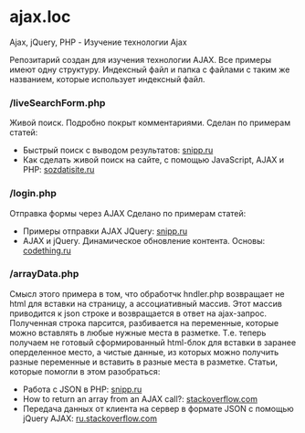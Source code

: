 # ajax.loc
 Ajax, jQuery, PHP - Изучение технологии Ajax

Репозитарий создан для изучения технологии AJAX. Все примеры имеют одну структуру. 
Индексный файл и папка с файлами с таким же названием, которые использует индексный файл. 

### /liveSearchForm.php
Живой поиск. Подробно покрыт комментариями. 
Сделан по примерам статей:
- Быстрый поиск с выводом результатов: [snipp.ru](https://snipp.ru/jquery/fast-search)
- Как сделать живой поиск на сайте, с помощью JavaScript, AJAX и PHP: [sozdatisite.ru](http://sozdatisite.ru/skripty/sozdanie-zhivogo-poiska-dlya-sajta-s-pomoshhyu-php-ajax-javascript)

### /login.php
Отправка формы через AJAX
Сделано по примерам статей:
- Примеры отправки AJAX JQuery: [snipp.ru](https://snipp.ru/jquery/ajax-jquery)
- AJAX и jQuery. Динамическое обновление контента. Основы: [codething.ru](https://codething.ru/ajax.php)

### /arrayData.php
Смысл этого примера в том, что обработчк hndler.php возвращает не html для вставки на страницу, а ассоциативный массив. 
Этот массив приводится к json строке и возвращается в ответ на ajax-запрос. Полученная строка парсится, разбивается на переменные,
которые можно вставлять в любые нужные места в разметке. 
Т.е. теперь получаем не готовый сформированный html-блок для вставки в заранее оперделенное место, а чистые данные, из которых можно получить
разные переменные и вставить в разные места в разметке. 
Статьи, которые помогли в этом разобраться:
- Работа с JSON в PHP: [snipp.ru](https://snipp.ru/php/json-php)
- How to return an array from an AJAX call?: [stackoverflow.com](https://stackoverflow.com/questions/8823925/how-to-return-an-array-from-an-ajax-call)
- Передача данных от клиента на сервер в формате JSON с помощью jQuery AJAX: [ru.stackoverflow.com](https://ru.stackoverflow.com/questions/433801/%D0%9F%D0%B5%D1%80%D0%B5%D0%B4%D0%B0%D1%87%D0%B0-%D0%B4%D0%B0%D0%BD%D0%BD%D1%8B%D1%85-%D0%BE%D1%82-%D0%BA%D0%BB%D0%B8%D0%B5%D0%BD%D1%82%D0%B0-%D0%BD%D0%B0-%D1%81%D0%B5%D1%80%D0%B2%D0%B5%D1%80-%D0%B2-%D1%84%D0%BE%D1%80%D0%BC%D0%B0%D1%82%D0%B5-json-%D1%81-%D0%BF%D0%BE%D0%BC%D0%BE%D1%89%D1%8C%D1%8E-jquery-ajax)